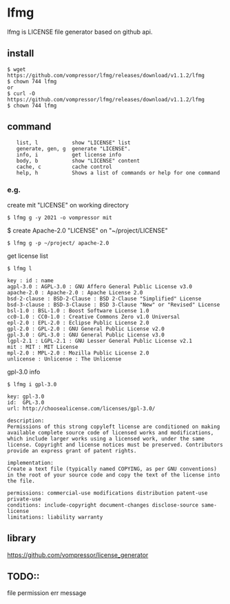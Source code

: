 # lfmg
lfmg is LICENSE file generator based on github api.   

## install
```
$ wget https://github.com/vompressor/lfmg/releases/download/v1.1.2/lfmg
$ chown 744 lfmg
or
$ curl -O https://github.com/vompressor/lfmg/releases/download/v1.1.2/lfmg
$ chown 744 lfmg
```

## command
```
   list, l           show "LICENSE" list
   generate, gen, g  generate "LICENSE".
   info, i           get license info
   body, b           show "LICENSE" content
   cache, c          cache control
   help, h           Shows a list of commands or help for one command
```

### e.g.
create mit "LICENSE" on working directory
```
$ lfmg g -y 2021 -o vompressor mit
```

$ create Apache-2.0 "LICENSE" on "~/project/LICENSE"
```
$ lfmg g -p ~/project/ apache-2.0
```

get license list
```
$ lfmg l

key : id : name
agpl-3.0 : AGPL-3.0 : GNU Affero General Public License v3.0
apache-2.0 : Apache-2.0 : Apache License 2.0
bsd-2-clause : BSD-2-Clause : BSD 2-Clause "Simplified" License
bsd-3-clause : BSD-3-Clause : BSD 3-Clause "New" or "Revised" License
bsl-1.0 : BSL-1.0 : Boost Software License 1.0
cc0-1.0 : CC0-1.0 : Creative Commons Zero v1.0 Universal
epl-2.0 : EPL-2.0 : Eclipse Public License 2.0
gpl-2.0 : GPL-2.0 : GNU General Public License v2.0
gpl-3.0 : GPL-3.0 : GNU General Public License v3.0
lgpl-2.1 : LGPL-2.1 : GNU Lesser General Public License v2.1
mit : MIT : MIT License
mpl-2.0 : MPL-2.0 : Mozilla Public License 2.0
unlicense : Unlicense : The Unlicense
```

gpl-3.0 info
```
$ lfmg i gpl-3.0

key: gpl-3.0
id:  GPL-3.0
url: http://choosealicense.com/licenses/gpl-3.0/

description:
Permissions of this strong copyleft license are conditioned on making available complete source code of licensed works and modifications, which include larger works using a licensed work, under the same license. Copyright and license notices must be preserved. Contributors provide an express grant of patent rights.

implementation:
Create a text file (typically named COPYING, as per GNU conventions) in the root of your source code and copy the text of the license into the file.

permissions: commercial-use modifications distribution patent-use private-use
conditions: include-copyright document-changes disclose-source same-license
limitations: liability warranty
```

## library
https://github.com/vompressor/license_generator

## TODO::
file permission
err message